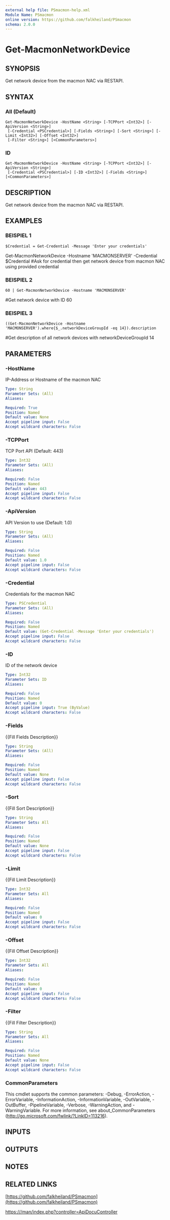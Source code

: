 ```yaml
---
external help file: PSmacmon-help.xml
Module Name: PSmacmon
online version: https://github.com/falkheiland/PSmacmon
schema: 2.0.0
---
```


# Get-MacmonNetworkDevice

## SYNOPSIS
Get network device from the macmon NAC via RESTAPI.

## SYNTAX

### All (Default)
```
Get-MacmonNetworkDevice -HostName <String> [-TCPPort <Int32>] [-ApiVersion <String>]
 [-Credential <PSCredential>] [-Fields <String>] [-Sort <String>] [-Limit <Int32>] [-Offset <Int32>]
 [-Filter <String>] [<CommonParameters>]
```

### ID
```
Get-MacmonNetworkDevice -HostName <String> [-TCPPort <Int32>] [-ApiVersion <String>]
 [-Credential <PSCredential>] [-ID <Int32>] [-Fields <String>] [<CommonParameters>]
```

## DESCRIPTION
Get network device from the macmon NAC via RESTAPI.

## EXAMPLES

### BEISPIEL 1
```
$Credential = Get-Credential -Message 'Enter your credentials'
```

Get-MacmonNetworkDevice -Hostname 'MACMONSERVER' -Credential $Credential
#Ask for credential then get network device from macmon NAC using provided credential

### BEISPIEL 2
```
60 | Get-MacmonNetworkDevice -Hostname 'MACMONSERVER'
```

#Get network device with ID 60

### BEISPIEL 3
```
((Get-MacmonNetworkDevice -Hostname 'MACMONSERVER').where{$_.networkDeviceGroupId -eq 14}).description
```

#Get description of all network devices with networkDeviceGroupId 14

## PARAMETERS

### -HostName
IP-Address or Hostname of the macmon NAC

```yaml
Type: String
Parameter Sets: (All)
Aliases:

Required: True
Position: Named
Default value: None
Accept pipeline input: False
Accept wildcard characters: False
```

### -TCPPort
TCP Port API (Default: 443)

```yaml
Type: Int32
Parameter Sets: (All)
Aliases:

Required: False
Position: Named
Default value: 443
Accept pipeline input: False
Accept wildcard characters: False
```

### -ApiVersion
API Version to use (Default: 1.0)

```yaml
Type: String
Parameter Sets: (All)
Aliases:

Required: False
Position: Named
Default value: 1.0
Accept pipeline input: False
Accept wildcard characters: False
```

### -Credential
Credentials for the macmon NAC

```yaml
Type: PSCredential
Parameter Sets: (All)
Aliases:

Required: False
Position: Named
Default value: (Get-Credential -Message 'Enter your credentials')
Accept pipeline input: False
Accept wildcard characters: False
```

### -ID
ID of the network device

```yaml
Type: Int32
Parameter Sets: ID
Aliases:

Required: False
Position: Named
Default value: 0
Accept pipeline input: True (ByValue)
Accept wildcard characters: False
```

### -Fields
{{Fill Fields Description}}

```yaml
Type: String
Parameter Sets: (All)
Aliases:

Required: False
Position: Named
Default value: None
Accept pipeline input: False
Accept wildcard characters: False
```

### -Sort
{{Fill Sort Description}}

```yaml
Type: String
Parameter Sets: All
Aliases:

Required: False
Position: Named
Default value: None
Accept pipeline input: False
Accept wildcard characters: False
```

### -Limit
{{Fill Limit Description}}

```yaml
Type: Int32
Parameter Sets: All
Aliases:

Required: False
Position: Named
Default value: 0
Accept pipeline input: False
Accept wildcard characters: False
```

### -Offset
{{Fill Offset Description}}

```yaml
Type: Int32
Parameter Sets: All
Aliases:

Required: False
Position: Named
Default value: 0
Accept pipeline input: False
Accept wildcard characters: False
```

### -Filter
{{Fill Filter Description}}

```yaml
Type: String
Parameter Sets: All
Aliases:

Required: False
Position: Named
Default value: None
Accept pipeline input: False
Accept wildcard characters: False
```

### CommonParameters
This cmdlet supports the common parameters: -Debug, -ErrorAction, -ErrorVariable, -InformationAction, -InformationVariable, -OutVariable, -OutBuffer, -PipelineVariable, -Verbose, -WarningAction, and -WarningVariable.
For more information, see about_CommonParameters (http://go.microsoft.com/fwlink/?LinkID=113216).

## INPUTS

## OUTPUTS

## NOTES

## RELATED LINKS

[https://github.com/falkheiland/PSmacmon](https://github.com/falkheiland/PSmacmon)

[https://<MACMONSERVER>/man/index.php?controller=ApiDocuController]()


